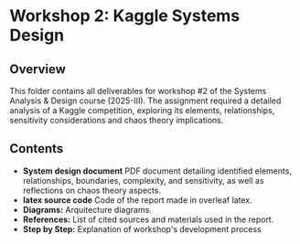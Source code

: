 # Workshop 2: Kaggle Systems Design

## Overview

This folder contains all deliverables for workshop #2 of the Systems Analysis & Design course (2025-III). The assignment required a detailed analysis of a Kaggle competition, exploring its elements, relationships, sensitivity considerations and chaos theory implications.

## Contents

- **System design document** PDF document detailing identified elements, relationships, boundaries, complexity, and sensitivity, as well as reflections on chaos theory aspects.
- **latex source code** Code of the report made in overleaf latex.
- **Diagrams:** Arquitecture diagrams.
- **References:** List of cited sources and materials used in the report.
- **Step by Step:** Explanation of workshop's development process
